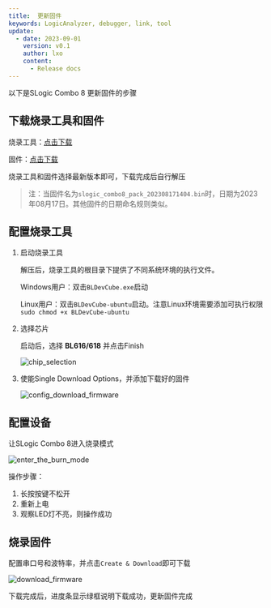 ```yaml
---
title:  更新固件
keywords: LogicAnalyzer, debugger, link, tool
update:
  - date: 2023-09-01
    version: v0.1
    author: lxo
    content:
      - Release docs
---
```


以下是SLogic Combo 8 更新固件的步骤

## 下载烧录工具和固件

烧录工具：[点击下载](https://dl.sipeed.com/shareURL/SLogic/SLogic_combo_8/4_application/Tools)

固件：[点击下载](https://dl.sipeed.com/shareURL/SLogic/SLogic_combo_8/4_application/Firmware)

烧录工具和固件选择最新版本即可，下载完成后自行解压

> 注：当固件名为`slogic_combo8_pack_202308171404.bin`时，日期为2023年08月17日。其他固件的日期命名规则类似。

## 配置烧录工具

1. 启动烧录工具

    解压后，烧录工具的根目录下提供了不同系统环境的执行文件。

    Windows用户：双击`BLDevCube.exe`启动

    Linux用户：双击`BLDevCube-ubuntu`启动。注意Linux环境需要添加可执行权限`sudo chmod +x BLDevCube-ubuntu`

2. 选择芯片

    启动后，选择 **BL616/618** 并点击Finish

    ![chip_selection](./assets/download_firmware/chip_selection.png)

3. 使能Single Download Options，并添加下载好的固件

    ![config_download_firmware](./assets/download_firmware/config_download_firmware.png)

## 配置设备

让SLogic Combo 8进入烧录模式

![enter_the_burn_mode](./assets/download_firmware/enter_the_burn_mode.png)

操作步骤：

1. 长按按键不松开
2. 重新上电
3. 观察LED灯不亮，则操作成功

## 烧录固件

配置串口号和波特率，并点击`Create & Download`即可下载

![download_firmware](./assets/download_firmware/download_firmware.png)

下载完成后，进度条显示绿框说明下载成功，更新固件完成